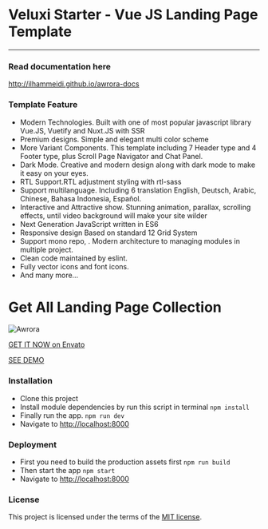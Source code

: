 # Veluxi Starter - Vue JS Landing Page Template
----------

### Read documentation here
http://ilhammeidi.github.io/awrora-docs

### Template Feature
- Modern Technologies. Built with one of most popular javascript library Vue.JS, Vuetify and Nuxt.JS with SSR
- Premium designs. Simple and elegant multi color scheme
- More Variant Components. This template including 7 Header type and 4 Footer type, plus Scroll Page Navigator and Chat Panel.
- Dark Mode. Creative and modern design along with dark mode to make it easy on your eyes.
- RTL Support.RTL adjustment styling with rtl-sass
- Support multilanguage. Including 6 translation English, Deutsch, Arabic, Chinese, Bahasa Indonesia, Español.
- Interactive and Attractive show. Stunning animation, parallax, scrolling effects, until video background will make your site wilder
- Next Generation JavaScript written in ES6
- Responsive design Based on standard 12 Grid System
- Support mono repo, . Modern architecture to managing modules in multiple project.
- Clean code maintained by eslint.
- Fully vector icons and font icons.
- And many more…

# Get All Landing Page Collection
![Awrora](https://ilhammeidi.github.io/awrora-docs/images/banner.jpg)

[GET IT NOW on Envato](https://themeforest.net/item/awrora-vue-js-landing-page-collection/31173494)

[SEE DEMO](http://awrora3.indisains.com/)

### Installation

 - Clone this project
 - Install module dependencies by run this script in terminal
    `npm install`
 - Finally run the app.
	 `npm run dev`
 - Navigate to  [http://localhost:8000](http://localhost:8000)

### Deployment

 - First you need to build the production assets first
    `npm run build`
 - Then start the app
    `npm start`
 - Navigate to  [http://localhost:8000](http://localhost:8000)

### License
This project is licensed under the terms of the [MIT license](https://github.com/ilhammeidi/boss-lite/blob/master/LICENSE.txt).
